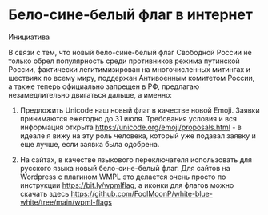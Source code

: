 # Бело-сине-белый флаг в интернет

Инициатива

В связи с тем, что новый бело-сине-белый флаг Свободной России не только обрел популярность среди противников режима путинской России, фактически легитимизирован на многочисленных митингах и шествиях по всему миру, поддержан Антивоенным комитетом России, а также теперь официально запрещен в РФ, предлагаю незамедлительно двигаться дальше, а именно:

1. Предложить Unicode наш новый флаг в качестве новой Emoji. Заявки принимаются ежегодно до 31 июля. Требования условия и вся информация открыта https://unicode.org/emoji/proposals.html - в идеале я вижу на эту роль человека, который уже подавал заявку и еще лучше, если заявка была одобрена.

2. На сайтах, в качестве языкового переключателя использовать для русского языка новый бело-сине-белый флаг. Для сайтов на Wordpress с плагином WMPL это делается очень просто по инструкции https://bit.ly/wpmlflag, а иконки для флагов можно скачать здесь https://github.com/FoolMoonP/white-blue-white/tree/main/wpml-flags
